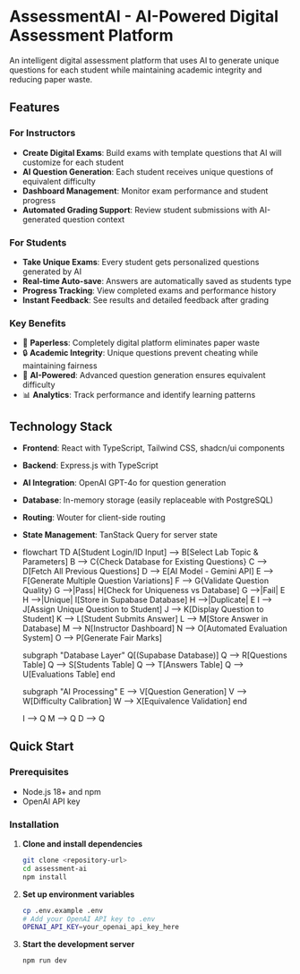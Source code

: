 # AssessmentAI - AI-Powered Digital Assessment Platform

An intelligent digital assessment platform that uses AI to generate unique questions for each student while maintaining academic integrity and reducing paper waste.

## Features

### For Instructors
- **Create Digital Exams**: Build exams with template questions that AI will customize for each student
- **AI Question Generation**: Each student receives unique questions of equivalent difficulty
- **Dashboard Management**: Monitor exam performance and student progress
- **Automated Grading Support**: Review student submissions with AI-generated question context

### For Students
- **Take Unique Exams**: Every student gets personalized questions generated by AI
- **Real-time Auto-save**: Answers are automatically saved as students type
- **Progress Tracking**: View completed exams and performance history
- **Instant Feedback**: See results and detailed feedback after grading

### Key Benefits
- 🌱 **Paperless**: Completely digital platform eliminates paper waste
- 🔒 **Academic Integrity**: Unique questions prevent cheating while maintaining fairness
- 🤖 **AI-Powered**: Advanced question generation ensures equivalent difficulty
- 📊 **Analytics**: Track performance and identify learning patterns

## Technology Stack

- **Frontend**: React with TypeScript, Tailwind CSS, shadcn/ui components
- **Backend**: Express.js with TypeScript
- **AI Integration**: OpenAI GPT-4o for question generation
- **Database**: In-memory storage (easily replaceable with PostgreSQL)
- **Routing**: Wouter for client-side routing
- **State Management**: TanStack Query for server state
- flowchart TD
    A[Student Login/ID Input] --> B[Select Lab Topic & Parameters]
    B --> C{Check Database for Existing Questions}
    C --> D[Fetch All Previous Questions]
    D --> E[AI Model - Gemini API]
    E --> F[Generate Multiple Question Variations]
    F --> G{Validate Question Quality}
    G -->|Pass| H[Check for Uniqueness vs Database]
    G -->|Fail| E
    H -->|Unique| I[Store in Supabase Database]
    H -->|Duplicate| E
    I --> J[Assign Unique Question to Student]
    J --> K[Display Question to Student]
    K --> L[Student Submits Answer]
    L --> M[Store Answer in Database]
    M --> N[Instructor Dashboard]
    N --> O[Automated Evaluation System]
    O --> P[Generate Fair Marks]
    
    subgraph "Database Layer"
        Q[(Supabase Database)]
        Q --> R[Questions Table]
        Q --> S[Students Table] 
        Q --> T[Answers Table]
        Q --> U[Evaluations Table]
    end
    
    subgraph "AI Processing"
        E --> V[Question Generation]
        V --> W[Difficulty Calibration]
        W --> X[Equivalence Validation]
    end
    
    I --> Q
    M --> Q
    D --> Q

## Quick Start

### Prerequisites
- Node.js 18+ and npm
- OpenAI API key

### Installation

1. **Clone and install dependencies**
   ```bash
   git clone <repository-url>
   cd assessment-ai
   npm install
   ```

2. **Set up environment variables**
   ```bash
   cp .env.example .env
   # Add your OpenAI API key to .env
   OPENAI_API_KEY=your_openai_api_key_here
   ```

3. **Start the development server**
   ```bash
   npm run dev
   
